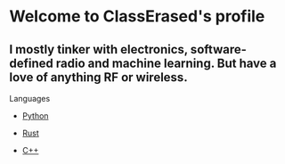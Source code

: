 # Welcome to ClassErased's profile

## I mostly tinker with electronics, software-defined radio and machine learning. But have a love of anything RF or wireless.

Languages
- [Python](https://github.com/ClassErased/python_projects)

- [Rust](https://github.com/ClassErased/VSCode)

- [C++](https://github.com/ClassErased/cpp_projects)


<!---
ClassErased/ClassErased is a ✨ special ✨ repository because its `README.md` (this file) appears on your GitHub profile.
You can click the Preview link to take a look at your changes.
--->
